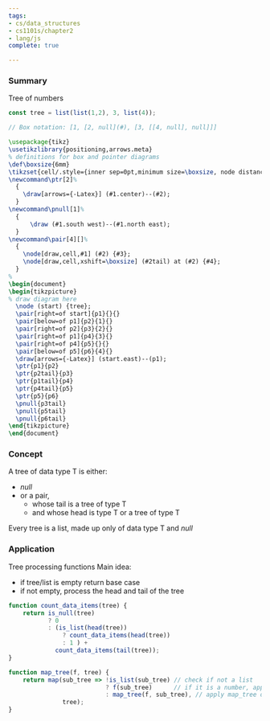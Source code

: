 ```yaml
---
tags:
- cs/data_structures
- cs1101s/chapter2
- lang/js
complete: true

---
```



### Summary
Tree of numbers
```js
const tree = list(list(1,2), 3, list(4));

// Box notation: [1, [2, null](#), [3, [[4, null], null]]]
```
```tikz
\usepackage{tikz}
\usetikzlibrary{positioning,arrows.meta}
% definitions for box and pointer diagrams
\def\boxsize{6mm}
\tikzset{cell/.style={inner sep=0pt,minimum size=\boxsize, node distance=2em and 3.5em}}
\newcommand\ptr[2]%
  {
    \draw[arrows={-Latex}] (#1.center)--(#2);
  }
\newcommand\pnull[1]%
  {
      \draw (#1.south west)--(#1.north east);
  }
\newcommand\pair[4][]%
  {
    \node[draw,cell,#1] (#2) {#3};
    \node[draw,cell,xshift=\boxsize] (#2tail) at (#2) {#4};
  }
% 
\begin{document}
\begin{tikzpicture}
% draw diagram here
  \node (start) {tree};
  \pair[right=of start]{p1}{}{}
  \pair[below=of p1]{p2}{1}{}
  \pair[right=of p2]{p3}{2}{}
  \pair[right=of p1]{p4}{3}{}
  \pair[right=of p4]{p5}{}{}
  \pair[below=of p5]{p6}{4}{}
  \draw[arrows={-Latex}] (start.east)--(p1);
  \ptr{p1}{p2}
  \ptr{p2tail}{p3}
  \ptr{p1tail}{p4}
  \ptr{p4tail}{p5}
  \ptr{p5}{p6}
  \pnull{p3tail}
  \pnull{p5tail}
  \pnull{p6tail}
\end{tikzpicture}
\end{document}
```

### Concept
A tree of data type T is either:
- *null*
- or a pair,
	- whose tail is a tree of type T
	- and whose head is type T or a tree of type T

Every tree is a list, made up only of data type T and _null_

### Application
Tree processing functions
Main idea:
- if tree/list is empty return base case
- if not empty, process the head and tail of the tree
```js
function count_data_items(tree) {
	return is_null(tree)            
		   ? 0            
		   : (is_list(head(tree))               
			   ? count_data_items(head(tree))                
			   : 1 ) +
			 count_data_items(tail(tree));
}

function map_tree(f, tree) {     
	return map(sub_tree => !is_list(sub_tree) // check if not a list
						   ? f(sub_tree)      // if it is a number, apply the function              
						   : map_tree(f, sub_tree), // apply map_tree on the head as well
			   tree);
} 